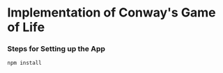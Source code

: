 # Implementation of Conway's Game of Life

### Steps for Setting up the App
```bash
npm install 
```
